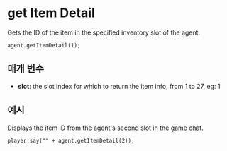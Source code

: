 # get Item Detail

Gets the ID of the item in the specified inventory slot of the agent.

```sig
agent.getItemDetail(1);
```

## 매개 변수

* **slot**: the slot index for which to return the item info, from 1 to 27, eg: 1

## 예시

Displays the item ID from the agent's second slot in the game chat.

```blocks
player.say("" + agent.getItemDetail(2));
```